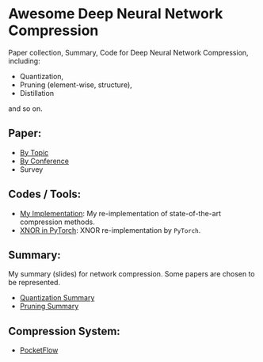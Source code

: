 # Awesome Deep Neural Network Compression
Paper collection, Summary, Code for Deep Neural Network Compression, including:
 - Quantization, 
 - Pruning (element-wise, structure), 
 - Distillation 
 
 and so on.

## Paper:
 +  [By Topic](./Paper/PaperSummary.md) 
 +  [By Conference](./Paper/PaperByConference.md)
 +  Survey
## Codes / Tools:
 + [My Implementation](./Codes/README.md): My re-implementation of state-of-the-art compression methods.
 + [XNOR in PyTorch](https://github.com/jiecaoyu/XNOR-Net-PyTorch): XNOR re-implementation by `PyTorch`.
## Summary: 
My summary (slides) for network compression. Some papers are chosen to be represented.
* [Quantization Summary](./Summary/Quantization-Summary.pdf)
* [Pruning Summary](./Summary/Prunning-Summary.pdf)
## Compression System:
* [PocketFlow](https://github.com/Tencent/PocketFlow)